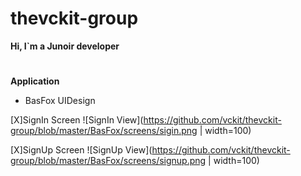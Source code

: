 # thevckit-group
**Hi, I`m a Junoir developer**
#

**Application**
+ BasFox
UIDesign

[X]SignIn Screen
![SignIn View](https://github.com/vckit/thevckit-group/blob/master/BasFox/screens/sigin.png | width=100)

[X]SignUp Screen
![SignUp View](https://github.com/vckit/thevckit-group/blob/master/BasFox/screens/signup.png | width=100)
